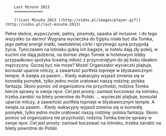 
        Last Minute 2013 
        =============
        
        [![Last Minute 2013 ](http://vidos.pl/images/player.gif)](http://vidos.pl/last-minute-2013)
        
        
 Pełne słońce, wypoczynek, palmy, piramidy, opaska all inclusive. I do tego wszystko za darmo! Wygrana wycieczka do Egiptu miała być dla Tomka, jego pełnej energii matki, nastoletniej córki i sprytnego syna przygodą życia. Tymczasem na lotnisku gubią ich bagaże, w hotelu dają zły pokój, w kuchni nie dają jedzenia, na domiar złego Tomek w hotelowym lobby przypadkowo spotyka licealną miłość z przyrośniętym do jej boku ideałem mężczyzny. Gorzej być nie może? Może! Organizator wycieczki plajtuje, konsulat uparcie milczy, a zawartość portfela topnieje w błyskawicznym tempie. A święta za pasem... Kiedy wakacyjny wyjazd zmienia się w komedię pomyłek, tylko jedno może uratować naszą rodzinę: polska fantazja. Skoro pomoc od organizatora nie przychodzi, rodzina Tomka bierze sprawy w swoje ręce. Cel jest prosty: zamiast koczować na lotnisku, trzeba zarobić na bilety powrotne do Polski.   ... wycieczki plajtuje, konsulat uparcie milczy, a zawartość portfela topnieje w błyskawicznym tempie. A święta za pasem... Kiedy wakacyjny wyjazd zmienia się w komedię pomyłek, tylko jedno może uratować naszą rodzinę: polska fantazja. Skoro pomoc od organizatora nie przychodzi, rodzina Tomka bierze sprawy w swoje ręce. Cel jest prosty: zamiast koczować na lotnisku, trzeba zarobić na bilety powrotne do Polski.
    
